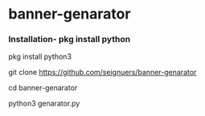# banner-genarator

### Installation- pkg install python

pkg install python3

git clone https://github.com/seignuers/banner-genarator

cd banner-genarator

python3 genarator.py
